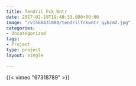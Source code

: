 ```yaml
---
title: Tendril Fck Wntr
date: 2017-02-19T19:48:33.000+00:00
image: "/v1568431080/tendrilfckwntr_qybcm2.jpg"
categories:
- Uncategorized
tags:
- Project
type: project
layout: single

---
```

{{< vimeo "67318789" >}}